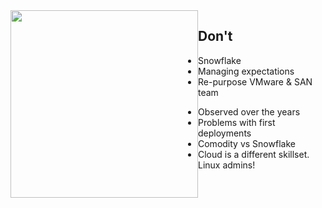 ---
---

<aside class="" style="float: left;">
  <img src="{{site.url}}/img/presentations/dont.png" style="width: 300px; " />

</aside>


## Don't
- Snowflake
- Managing expectations
- Re-purpose VMware & SAN team


<aside class="notes">
  <ul>
    <li>Observed over the years</li>
    <li>Problems with first deployments</li>
    <li>Comodity vs Snowflake</li>
    <li>Cloud is a different skillset. Linux admins!</li>
  </ul>
</aside>
